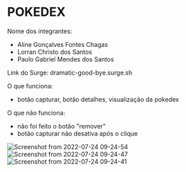 
# POKEDEX

Nome dos integrantes: 
- Aline Gonçalves Fontes Chagas
- Lorran Christo dos Santos
- Paulo Gabriel Mendes dos Santos

Link do Surge: dramatic-good-bye.surge.sh

O que funciona:
- botão capturar, botão detalhes, visualização da pokedex


O que não funciona: 
- não foi feito o botão "remover"
- botão capturar não desativa após o clique


![Screenshot from 2022-07-24 09-24-54](https://user-images.githubusercontent.com/104767043/180647058-924eea75-e66f-4495-ac2f-76ccd51f0f8c.png)
![Screenshot from 2022-07-24 09-24-47](https://user-images.githubusercontent.com/104767043/180647059-ca2e21ce-bfde-47a3-92ea-2da06e506f3d.png)
![Screenshot from 2022-07-24 09-24-41](https://user-images.githubusercontent.com/104767043/180647060-06ea3815-3846-4267-9af0-e5d198a203bb.png)
